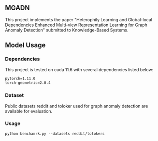 ## MGADN

This project implements the paper "Heterophily Learning and Global-local Dependencies Enhanced Multi-view Representation Learning for Graph Anomaly Detection" submitted to Knowledge-Based Systems.


## Model Usage

### Dependencies 

This project is tested on cuda 11.6 with several dependencies listed below:

```markdown
pytorch=1.11.0
torch-geometric=2.0.4
```


### Dataset 

Public datasets reddit and toloker used for graph anomaly detection are available for evaluation. 
### Usage
```
python benchamrk.py --datasets reddit/tolokers
```
